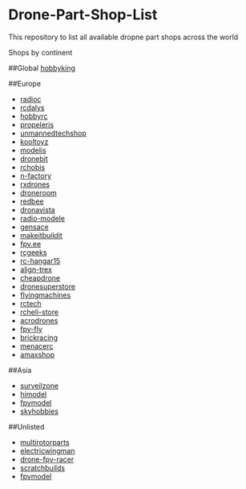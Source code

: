# Drone-Part-Shop-List
This repository to list all available dropne part shops across the world

Shops by continent

##Global
[hobbyking](https://hobbyking.com/en_us)


##Europe
- [radioc](http://www.radioc.co.uk)
- [rcdalys](http://www.rcdalys.lt)
- [hobbyrc](http://www.hobbyrc.co.uk)
- [propeleris](http://propeleris.lt)
- [unmannedtechshop](https://www.unmannedtechshop.co.uk)
- [kooltoyz](https://www.kooltoyz.co.uk)
- [modelis](http://www.modelis.lt)
- [dronebit](https://www.dronebit.co.uk)
- [rchobis](http://www.rchobis.lt)
- [n-factory](http://www.n-factory.de)
- [rxdrones](http://www.rxdrones.de)
- [droneroom](https://droneroom.co.uk)
- [redbee](https://redbee.de)
- [dronavista](http://dronavista.pl)
- [radio-modele](http://radio-modele.pl)
- [gensace](http://www.gensace.de)
- [makeitbuildit](http://makeitbuildit.co.uk)
- [fpv.ee](http://shop.fpv.ee)
- [rcgeeks](https://www.rcgeeks.co.uk)
- [rc-hangar15](https://www.rc-hangar15.de)
- [align-trex](https://www.align-trex.co.uk)
- [cheapdrone](http://cheapdrone.co.uk)
- [dronesuperstore](https://www.dronesuperstore.co.uk)
- [flyingmachines](https://www.flyingmachines.de)
- [rctech](http://www.rctech.de)
- [rcheli-store](http://www.rcheli-store.de)
- [acrodrones](http://acrodrones.co.uk)
- [fpv-fly](http://www.fpv-fly.fr)
- [brickracing](http://shop.brickracing.com)
- [menacerc](http://menacerc.co.uk)
- [amaxshop](http://eu.amaxshop.com)

##Asia
- [surveilzone](http://www.surveilzone.com)
- [himodel](http://www.himodel.com)
- [fpvmodel](http://www.fpvmodel.com)
- [skyhobbies](http://skyhobbies.com.sg)

##Unlisted
- [multirotorparts](https://www.multirotorparts.com)	
- [electricwingman](https://www.electricwingman.com)
- [drone-fpv-racer](https://www.drone-fpv-racer.com)
- [scratchbuilds](http://www.scratchbuilds.com)
- [fpvmodel](https://www.fpvmodel.com)
